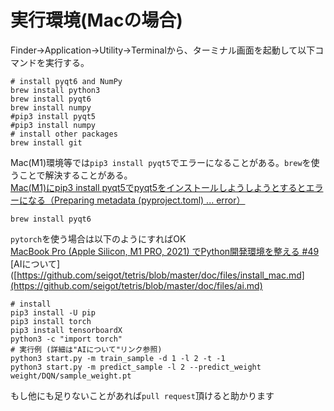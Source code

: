 # 実行環境(Macの場合)

Finder→Application→Utility→Terminalから、ターミナル画面を起動して以下コマンドを実行する。<br>

```
# install pyqt6 and NumPy
brew install python3
brew install pyqt6
brew install numpy
#pip3 install pyqt5
#pip3 install numpy
# install other packages
brew install git
```

Mac(M1)環境等では`pip3 install pyqt5`でエラーになることがある。`brew`を使うことで解決することがある。  
[Mac(M1)にpip3 install pyqt5でpyqt5をインストールしようしようとするとエラーになる（Preparing metadata (pyproject.toml) ... error）](https://qiita.com/seigot/items/c779d187982268cf8b12)  

```
brew install pyqt6
```

`pytorch`を使う場合は以下のようにすればOK  
[MacBook Pro (Apple Silicon, M1 PRO, 2021) でPython開発環境を整える #49](https://github.com/seigot/tetris/issues/49)  
[AIについて]([https://github.com/seigot/tetris/blob/master/doc/files/install_mac.md](https://github.com/seigot/tetris/blob/master/doc/files/ai.md)  

```
# install
pip3 install -U pip
pip3 install torch
pip3 install tensorboardX
python3 -c "import torch"
# 実行例 (詳細は"AIについて"リンク参照)
python3 start.py -m train_sample -d 1 -l 2 -t -1
python3 start.py -m predict_sample -l 2 --predict_weight weight/DQN/sample_weight.pt
```

もし他にも足りないことがあれば`pull request`頂けると助かります

